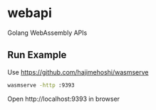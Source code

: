 # webapi
Golang WebAssembly APIs

## Run Example
Use https://github.com/hajimehoshi/wasmserve
```bash
wasmserve -http :9393
```

Open http://localhost:9393 in browser